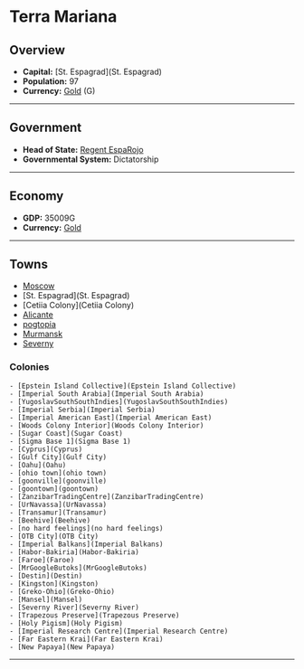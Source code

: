 # Terra Mariana

## Overview

- **Capital:** [St. Espagrad](St. Espagrad)
- **Population:** 97
- **Currency:** [Gold](Gold) (G)

---

## Government

- **Head of State:** [Regent EspaRojo](EspaRojo)
- **Governmental System:** Dictatorship

---

## Economy

- **GDP:** 35009G
- **Currency:** [Gold](Gold)

---

## Towns

- [Moscow](Moscow)
- [St. Espagrad](St. Espagrad)
- [Cetiia Colony](Cetiia Colony)
- [Alicante](Alicante)
- [pogtopia](pogtopia)
- [Murmansk](Murmansk)
- [Severny](Severny)

###     Colonies

    - [Epstein Island Collective](Epstein Island Collective)
    - [Imperial South Arabia](Imperial South Arabia)
    - [YugoslavSouthSouthIndies](YugoslavSouthSouthIndies)
    - [Imperial Serbia](Imperial Serbia)
    - [Imperial American East](Imperial American East)
    - [Woods Colony Interior](Woods Colony Interior)
    - [Sugar Coast](Sugar Coast)
    - [Sigma Base 1](Sigma Base 1)
    - [Cyprus](Cyprus)
    - [Gulf City](Gulf City)
    - [Oahu](Oahu)
    - [ohio town](ohio town)
    - [goonville](goonville)
    - [goontown](goontown)
    - [ZanzibarTradingCentre](ZanzibarTradingCentre)
    - [UrNavassa](UrNavassa)
    - [Transamur](Transamur)
    - [Beehive](Beehive)
    - [no hard feelings](no hard feelings)
    - [OTB City](OTB City)
    - [Imperial Balkans](Imperial Balkans)
    - [Habor-Bakiria](Habor-Bakiria)
    - [Faroe](Faroe)
    - [MrGoogleButoks](MrGoogleButoks)
    - [Destin](Destin)
    - [Kingston](Kingston)
    - [Greko-Ohio](Greko-Ohio)
    - [Mansel](Mansel)
    - [Severny River](Severny River)
    - [Trapezous Preserve](Trapezous Preserve)
    - [Holy Pigism](Holy Pigism)
    - [Imperial Research Centre](Imperial Research Centre)
    - [Far Eastern Krai](Far Eastern Krai)
    - [New Papaya](New Papaya)

---